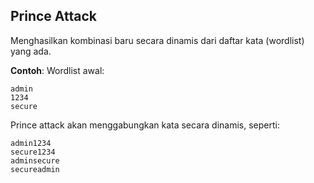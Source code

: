 ## Prince Attack

Menghasilkan kombinasi baru secara dinamis dari daftar kata (wordlist) yang ada.

**Contoh**: Wordlist awal:

```
admin
1234
secure
```

Prince attack akan menggabungkan kata secara dinamis, seperti:

```
admin1234
secure1234
adminsecure
secureadmin
```
